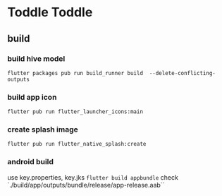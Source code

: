 # Toddle Toddle

## build

### build hive model 
`flutter packages pub run build_runner build  --delete-conflicting-outputs`

### build app icon
`flutter pub run flutter_launcher_icons:main`

### create splash image
`flutter pub run flutter_native_splash:create`

### android build
use key.properties, key.jks
`flutter build appbundle`
check `./build/app/outputs/bundle/release/app-release.aab``